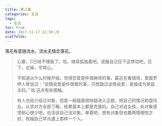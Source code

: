 ```yaml
---
title: 第三篇
categories: 生活
tags:
  - 生活
toc: true
date: 2017-11-17 22:50:25
scaffolds:
---
```


落花有意随流水，流水无情恋落花。
<!--more-->
> 心塞，C已经不理我了。哈，继续孤独着吧。说服自己压下这悸动吧，压下，忘掉，平常心。

> 不知道从什么时候开始，觉得恋爱是件很麻烦的事。最近在看猎场，里面罗伊人曾说过：“谈情说爱是件很累的事，只想跳过谈情说爱，直接成为家庭主妇。” 哈 这点有些感触。

> 有人也给介绍过对象，但是一般碰面很快就进入正题，把自己的情况和盘托出，以求对方全部了解。结果基本上都是完蛋的。自己对追女孩，处对象感觉耐心很少吧。也活该自己没对象。单着吧，想有对象但也要两情相悦才好。祝福自己早点遇上那样一个人。